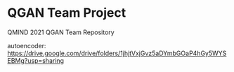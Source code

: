 # QGAN Team Project
QMIND 2021 QGAN Team Repository

autoencoder: https://drive.google.com/drive/folders/1jhjtVxjGvz5aDYmbGOaP4hGy5WYSEBMg?usp=sharing
